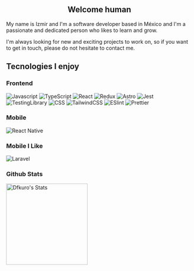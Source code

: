 <h2 align="center">Welcome human</h2>

<p>
  My name is Izmir and I'm a software developer based in México and I'm a passionate and dedicated person who likes to learn and grow.
</p>

<p>
  I'm always looking for new and exciting projects to work on, so if you want to get in touch, please do not hesitate to contact me.
</p>

<h2>Tecnologies I enjoy</h2>
<h3>Frontend</h3>
<p>
    <img alt="Javascript" src="https://img.shields.io/badge/-JavaScript-F7DF1E?style=flat-square&logo=Javascript&logoColor=white" />
    <img alt="TypeScript" src="https://img.shields.io/badge/-TypeScript-007ACC?style=flat-square&logo=typescript&logoColor=white" />
    <img alt="React" src="https://img.shields.io/badge/-React-45b8d8?style=flat-square&logo=react&logoColor=white" />
    <img alt="Redux" src="https://img.shields.io/badge/-Redux-764ABC?style=flat-square&logo=redux&logoColor=white" />
    <img alt="Astro" src="https://img.shields.io/badge/-Astro-BC52EE?style=flat-square&logo=astro&logoColor=white" />
    <img alt="Jest" src="https://img.shields.io/badge/-Jest-C21325?style=flat-square&logo=jest&logoColor=white" />
    <img alt="TestingLibrary" src="https://img.shields.io/badge/-Testing_Library-E445FB?style=flat-square&logo=testinglibrary&logoColor=white" />
    <img alt="CSS" src="https://img.shields.io/badge/-CSS-1572B6?style=flat-square&logo=css3&logoColor=white" />
    <img alt="TailwindCSS" src="https://img.shields.io/badge/-Tailwind_CSS-38B2AC?style=flat-square&logo=tailwind-css&logoColor=white" />
    <img alt="ESlint" src="https://img.shields.io/badge/-ESLint-4B32C3?style=flat-square&logo=eslint&logoColor=white" />
    <img alt="Prettier" src="https://img.shields.io/badge/-Prettier-F7B93E?style=flat-square&logo=prettier&logoColor=white" />
</p>

<h3>Mobile</h3>
<p>
  <img alt="React Native" src="https://img.shields.io/badge/React_Native-20232A?style=for-the-badge&logo=react&logoColor=61DAFB" />
</p>

<h3>Mobile I Like</h3>
<p>
  <img alt="Laravel" src="https://img.shields.io/badge/Laravel-FF2D20?style=for-the-badge&logo=laravel&logoColor=white" />
</p>

<h3>Github Stats</h3>
<img src="https://github-readme-stats.vercel.app/api?username=Dfkuro&show_icons=true&theme=radical" alt="Dfkuro's Stats" style="height: 220;" />
